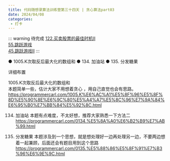 ```yaml
---
title: 代码随想录算法训练营第三十四天 | 贪心算法part03
date: 2024/04/08
categories:
 - 打卡
---
```

::: warning 待完成
[122.买卖股票的最佳时机II](/blogs/algorithm/leetcode122.md)<br/>
[55.跳跃游戏](/blogs/algorithm/leetcode55.md)<br/>
[45.跳跃游戏II](/blogs/algorithm/leetcode45.md)
:::

● 1005.K次取反后最大化的数组和 
● 134. 加油站
● 135. 分发糖果  

 详细布置 

 1005.K次取反后最大化的数组和  
本题简单一些，估计大家不用想着贪心 ，用自己直觉也会有思路。 
https://programmercarl.com/1005.K%E6%AC%A1%E5%8F%96%E5%8F%8D%E5%90%8E%E6%9C%80%E5%A4%A7%E5%8C%96%E7%9A%84%E6%95%B0%E7%BB%84%E5%92%8C.html  


 134. 加油站 
本题有点难度，不太好想，推荐大家熟悉一下方法二 
https://programmercarl.com/0134.%E5%8A%A0%E6%B2%B9%E7%AB%99.html  


 135. 分发糖果 
本题涉及到一个思想，就是想处理好一边再处理另一边，不要两边想着一起兼顾，后面还会有题目用到这个思路 
https://programmercarl.com/0135.%E5%88%86%E5%8F%91%E7%B3%96%E6%9E%9C.html  
